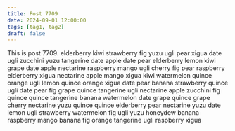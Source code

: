 ```yaml
---
title: Post 7709
date: 2024-09-01 12:00:00
tags: [tag1, tag2]
draft: false
---
```

This is post 7709.
elderberry
kiwi
strawberry
fig
yuzu
ugli
pear
xigua
date
ugli
zucchini
yuzu
tangerine
date
apple
date
pear
elderberry
lemon
kiwi
grape
date
apple
nectarine
raspberry
mango
ugli
cherry
fig
pear
raspberry
elderberry
xigua
nectarine
apple
mango
xigua
kiwi
watermelon
quince
orange
ugli
lemon
quince
orange
xigua
date
pear
banana
strawberry
quince
ugli
date
pear
fig
grape
quince
tangerine
ugli
nectarine
apple
zucchini
fig
quince
quince
tangerine
banana
watermelon
date
grape
quince
grape
cherry
nectarine
yuzu
quince
quince
elderberry
pear
nectarine
yuzu
date
lemon
ugli
strawberry
watermelon
fig
ugli
yuzu
honeydew
banana
raspberry
mango
banana
fig
orange
tangerine
ugli
raspberry
xigua
